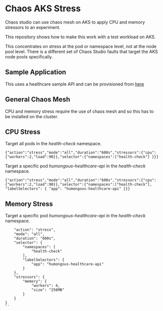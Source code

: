 # Chaos AKS Stress
Chaos studio can use chaos mesh on AKS to apply CPU and memory stressors to an experiment. 

This repository shows how to make this work with a test workload on AKS.

This concentrates on stress at the pod or namespace level, not at the node pool level. There is a different set of Chaos Studio faults that target the AKS node pools specifically.


## Sample Application
This uses a healthcare sample API and can be provisioned from [here]()

## General Chaos Mesh
CPU and memory stress require the use of chaos mesh and so this has to be installed on the cluster.

## CPU Stress

Target all pods in the *health-check* namespace.
```
{"action":"stress","mode":"all","duration":"600s","stressors":{"cpu":{"workers":2,"load":90}},"selector":{"namespaces":["health-check"] }}}
```

Target a specific pod *humongous-healthcare-api* in the *health-check* namespace.
```
{"action":"stress","mode":"all","duration":"600s","stressors":{"cpu":{"workers":2,"load":90}},"selector":{"namespaces":["health-check"], "labelSelectors": { "app": "humongous-healthcare-api" }}}
```

## Memory Stress

Target a specific pod *humongous-healthcare-api* in the *health-check* namespace.
```{
    "action": "stress",
    "mode": "all",
    "duration": "600s",
    "selector": {
        "namespaces": [
            "health-check"
        ],
        "labelSelectors": {
            "app": "humongous-healthcare-api"
        }
    },
    "stressors": {
        "memory": {
            "workers": 4,
            "size": "256MB"
        }
    }
}
``

